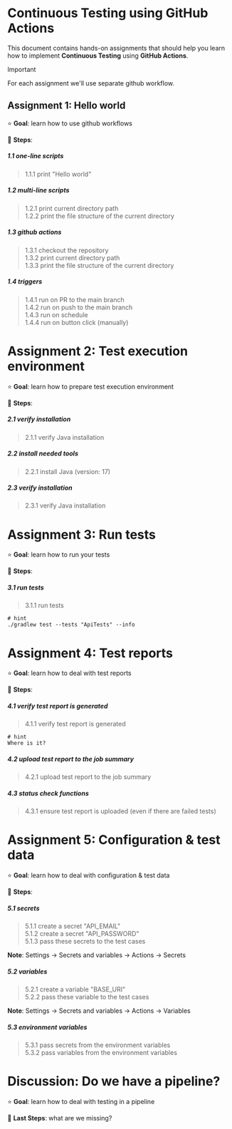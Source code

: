 # Continuous Testing using GitHub Actions

This document contains hands-on assignments that should help you learn how to implement **Continuous Testing** using **GitHub Actions**.

> [!IMPORTANT]
> For each assignment we'll use separate github workflow.

## Assignment 1: Hello world

⭐ **Goal**: learn how to use github workflows

🚀 **Steps**:
##### 1.1 one-line scripts

> 1.1.1 print "Hello world"</br>

##### 1.2 multi-line scripts

> 1.2.1 print current directory path</br>
> 1.2.2 print the file structure of the current directory</br>

##### 1.3 github actions

> 1.3.1 checkout the repository</br>
> 1.3.2 print current directory path</br>
> 1.3.3 print the file structure of the current directory</br>

##### 1.4 triggers

> 1.4.1 run on PR to the main branch</br>
> 1.4.2 run on push to the main branch</br>
> 1.4.3 run on schedule</br>
> 1.4.4 run on button click (manually)</br>

# Assignment 2: Test execution environment

⭐ **Goal**: learn how to prepare test execution environment

🚀 **Steps**:
##### 2.1 verify installation

> 2.1.1 verify Java installation</br>

##### 2.2 install needed tools

> 2.2.1 install Java (version: 17)</br>

##### 2.3 verify installation

> 2.3.1 verify Java installation</br>

# Assignment 3: Run tests

⭐ **Goal**: learn how to run your tests</br>

🚀 **Steps**:
##### 3.1 run tests

> 3.1.1 run tests</br>

```shell
# hint
./gradlew test --tests "ApiTests" --info
```

# Assignment 4: Test reports

⭐ **Goal**: learn how to deal with test reports

🚀 **Steps**:
##### 4.1 verify test report is generated

> 4.1.1 verify test report is generated</br>

```shell
# hint
Where is it?
```

##### 4.2 upload test report to the job summary 

> 4.2.1 upload test report to the job summary</br>

##### 4.3 status check functions

> 4.3.1 ensure test report is uploaded (even if there are failed tests)</br>
 
# Assignment 5: Configuration & test data

⭐ **Goal**: learn how to deal with configuration & test data

🚀 **Steps**:

##### 5.1 secrets
> 5.1.1 create a secret "API_EMAIL"</br>
> 5.1.2 create a secret "API_PASSWORD"</br>
> 5.1.3 pass these secrets to the test cases</br>

**Note**: Settings -> Secrets and variables -> Actions -> Secrets

##### 5.2 variables
> 5.2.1 create a variable "BASE_URI"</br>
> 5.2.2 pass these variable to the test cases</br>

**Note**: Settings -> Secrets and variables -> Actions -> Variables

##### 5.3 environment variables
> 5.3.1 pass secrets from the environment variables</br>
> 5.3.2 pass variables from the environment variables</br>

# Discussion: Do we have a pipeline?

⭐ **Goal**: learn how to deal with testing in a pipeline

🚀 **Last Steps**: what are we missing?
